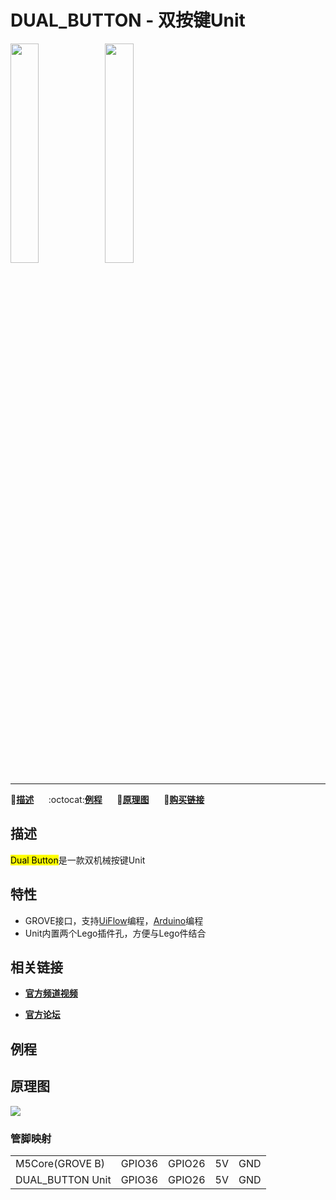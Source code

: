 # DUAL_BUTTON - 双按键Unit

<img src="assets/img/product_pics/units/M5GO_Unit_dual_button.png" width="30%" height="30%"><img src="assets/img/product_pics/units/unit_dual_button_grove_b.png" width="30%" height="30%">

***

:memo:**[描述](#描述)**&nbsp;&nbsp;&nbsp;&nbsp;&nbsp;&nbsp;:octocat:**[例程](#例程)**&nbsp;&nbsp;&nbsp;&nbsp;&nbsp;&nbsp;:electric_plug:**[原理图](#原理图)**&nbsp;&nbsp;&nbsp;&nbsp;&nbsp;&nbsp;🛒**[购买链接](https://item.taobao.com/item.htm?spm=a1z10.3-c.w4002-1172588106.58.3a93425e5PQbBs&id=577469112270)**

## 描述

<mark>Dual Button</mark>是一款双机械按键Unit

## 特性

-  GROVE接口，支持[UiFlow](http://flow.m5stack.com)编程，[Arduino](http://www.arduino.cc)编程
-  Unit内置两个Lego插件孔，方便与Lego件结合

## 相关链接

- **[官方频道视频](https://i.youku.com/i/UNjE1ODA2MzE0OA==?spm=a2hzp.8253869.0.0)**

- **[官方论坛](http://forum.m5stack.com/)**

## 例程

<!-- ### 1. Arduino IDE

```c++
DHT12 dht12; //new a object
Adafruit_BMP280 bme;

float tmp = dht12.readTemperature();//temperature
float hum = dht12.readHumidity();//humidity
float pressure = bme.readPressure();//pressure
```

具体例程请点击[这里](https://github.com/m5stack/M5-ProductExampleCodes/tree/master/Units/DUAL_BUTTON/Arduino)。

### 2. UIFlow

<img src="assets/img/product_pics/units/unit_example/example_unit_dual_button_01.png" width="30%" height="30%"> <img src="assets/img/product_pics/units/unit_example/example_unit_dual_button_02.png" width="55%" height="55%">

具体例程请点击[这里](https://github.com/m5stack/M5-ProductExampleCodes/tree/master/Units/DUAL_BUTTON/UIFlow)。 -->

## 原理图

<img src="assets/img/product_pics/units/dual_button_sch.JPG">

### 管脚映射

<table>
 <tr><td>M5Core(GROVE B)</td><td>GPIO36</td><td>GPIO26</td><td>5V</td><td>GND</td></tr>
 <tr><td>DUAL_BUTTON Unit</td><td>GPIO36</td><td>GPIO26</td><td>5V</td><td>GND</td></tr>
</table>